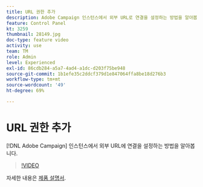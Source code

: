 ```yaml
---
title: URL 권한 추가
description: Adobe Campaign 인스턴스에서 외부 URL로 연결을 설정하는 방법을 알아봅니다.
feature: Control Panel
kt: 3259
thumbnail: 28149.jpg
doc-type: feature video
activity: use
team: TM
role: Admin
level: Experienced
exl-id: 86cdb284-a5a7-4ad4-a1dc-d203f75be948
source-git-commit: 1b1efe35c2ddcf379d1e847064ffa8be18d276b3
workflow-type: tm+mt
source-wordcount: '49'
ht-degree: 69%

---
```


# URL 권한 추가

[!DNL Adobe Campaign] 인스턴스에서 외부 URL에 연결을 설정하는 방법을 알아봅니다.

>[!VIDEO](https://video.tv.adobe.com/v/28149?quality=12&learn=0n)

자세한 내용은 [제품 설명서](https://experienceleague.adobe.com/docs/control-panel/using/performance-monitoring/url-permissions.html).
